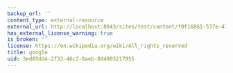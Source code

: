 ```yaml
---
backup_url: ''
content_type: external-resource
external_url: http://localhost:8043/sites/test/content/f0f16861-537e-479e-aa1e-fcb62c3acf28/?ocw_resource_link_uuid=f0f16861-537e-479e-aa1e-fcb62c3acf28&ocw_resource_link_suffix=
has_external_license_warning: true
is_broken: ''
license: https://en.wikipedia.org/wiki/All_rights_reserved
title: google
uid: 3ed85dd4-2f33-46c2-8aeb-8d4903217955
---
```

